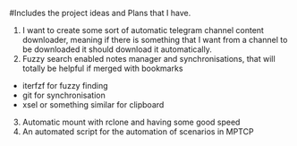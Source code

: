#Includes the project ideas and Plans that I have. 

1) I want to create some sort of automatic telegram channel content downloader, meaning if there is something that I want from a channel to be downloaded
   it should download it automatically. 
2) Fuzzy search enabled notes manager and synchronisations, that will totally be helpful if merged with bookmarks

* iterfzf for fuzzy finding
* git for synchronisation 
* xsel or something similar for clipboard

3) Automatic mount with rclone and having some good speed 
4) An automated script for the automation of scenarios in MPTCP
